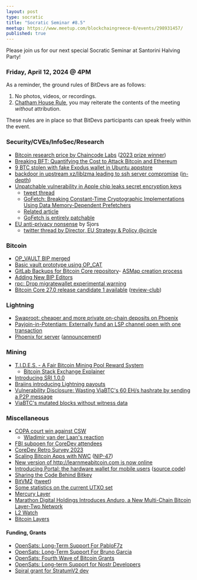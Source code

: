 ```yaml
---
layout: post
type: socratic
title: "Socratic Seminar #8.5"
meetup: https://www.meetup.com/blockchaingreece-0/events/298931457/
published: true
---
```


Please join us for our next special Socratic Seminar at Santorini Halving Party!

### Friday, April 12, 2024 @ 4PM

As a reminder, the ground rules of BitDevs are as follows:

1. No photos, videos, or recordings.
2. [Chatham House Rule](https://en.wikipedia.org/wiki/Chatham_House_Rule), you may
   reiterate the contents of the meeting *without* attribution.

These rules are in place so that BitDevs participants can speak freely within the event.

### Security/CVEs/InfoSec/Research

- [Bitcoin research price by Chaincode Labs](https://brd.chaincode.com/prize) ([2023 prize winner](https://www.youtube.com/watch?v=QH-7nQU7JTQ))
- [Breaking BFT: Quantifying the Cost to Attack Bitcoin and Ethereum](https://papers.ssrn.com/sol3/papers.cfm?abstract_id=4727999)
- [9 BTC stolen with fake Exodus wallet in Ubuntu appstore](https://popey.com/blog/2024/02/exodus-bitcoin-wallet-490k-swindle/)
- [backdoor in upstream xz/liblzma leading to ssh server compromise](https://www.openwall.com/lists/oss-security/2024/03/29/4) ([in-depth](https://oxide.computer/podcasts/oxide-and-friends/1843393))
- [Unpatchable vulnerability in Apple chip leaks secret encryption keys](https://arstechnica.com/security/2024/03/hackers-can-extract-secret-encryption-keys-from-apples-mac-chips/)
   - [tweet thread](https://x.com/KimZetter/status/1770869722760061195)
   - [GoFetch: Breaking Constant-Time Cryptographic Implementations Using Data Memory-Dependent Prefetchers ](https://gofetch.fail/)
   - [Related article](https://www.zetter-zeroday.com/apple-chips/)
   - [GoFetch is entirely patchable](https://social.treehouse.systems/@marcan/112238385679496096)
- [EU anti-privacy nonsense](https://twitter.com/provoost/status/1771281438928773224) by Sjors
   - [twitter thread by Director, EU Strategy & Policy @circle](https://twitter.com/paddi_hansen/status/1771929859704389954)

### Bitcoin

- [OP_VAULT BIP merged](https://github.com/bitcoin/bips/pull/1421)
- [Basic vault prototype using OP_CAT](https://delvingbitcoin.org/t/basic-vault-prototype-using-op-cat/576)
- [GitLab Backups for Bitcoin Core repository](https://delvingbitcoin.org/t/gitlab-backups-for-bitcoin-core-repository/624)- [ASMap creation process](https://delvingbitcoin.org/t/asmap-creation-process/548/1)
- [Adding New BIP Editors](https://groups.google.com/g/bitcoindev/c/cuMZ77KEQAA)
- [rpc: Drop migratewallet experimental warning](https://github.com/bitcoin/bitcoin/pull/28037)
- [Bitcoin Core 27.0 release candidate 1 available](https://groups.google.com/g/bitcoindev/c/jnK3CJAcbUE?pli=1) ([review-club](https://bitcoincore.reviews/v27-rc-testing))

### Lightning

- [Swaproot: cheaper and more private on-chain deposits on Phoenix](https://acinq.co/blog/phoenix-swaproot)
- [Payjoin-in-Potentiam: Externally fund an LSP channel open with one transaction](https://delvingbitcoin.org/t/payjoin-in-potentiam-externally-fund-an-lsp-channel-open-with-one-transaction/749)
- [Phoenix for server](https://phoenix.acinq.co/server) ([announcement](https://twitter.com/PhoenixWallet/status/1771236080680841668))

### Mining

- [T.I.D.E.S. - A Fair Bitcoin Mining Pool Reward System](https://ocean.xyz/docs/tides)
   - [Bitcoin Stack Exchange Explainer](https://bitcoin.stackexchange.com/questions/120719/how-does-ocean-s-tides-payout-scheme-work)
- [Introducing SRI 1.0.0](https://stratumprotocol.org/blog/sri-1-0-0/)
- [Braiins introducing Lightning payouts](https://twitter.com/BraiinsMining/status/1760319741560856983)
- [Vulnerability Disclosure: Wasting ViaBTC's 60 EH/s hashrate by sending a P2P message](https://b10c.me/blog/012-viabtc-spv-vulnerability-disclosure/)
- [ViaBTC's mutated blocks without witness data](https://b10c.me/observations/10-viabtc-blocks-without-witness-data/)

### Miscellaneous

- [COPA court win against CSW](https://twitter.com/opencryptoorg/status/1768286022083727392)
   - [Wladimir van der Laan's reaction](https://laanwj.github.io/2024/03/19/finally.html)
- [FBI subpoen for CoreDev attendees](https://twitter.com/1440000bytes/status/1778073872086249508)
- [CoreDev Retro Survey 2023](https://adamjonas.com/bitcoin/coredev/retro/coredev-2023-retro/)
- [Scaling Bitcoin Apps with NWC](https://blog.getalby.com/scaling-bitcoin-apps/) ([NIP-47](https://github.com/getAlby/nips/blob/master/47.md))
- [New version of http://learnmeabitcoin.com is now online](https://twitter.com/in3rsha/status/1765727225918128208)
- [Introducing Portal: the hardware wallet for mobile users](https://twenty-two.xyz/) ([source code](https://github.com/TwentyTwoHW/portal-software))
- [Sharing the Code Behind Bitkey](https://bitkey.build/sharing-the-code-behind-bitkey/)
- [BitVM2](https://bitvm.org/bitvm2) ([tweet](https://twitter.com/robin_linus/status/1772320688897941895))
- [Some statistics on the current UTXO set](https://twitter.com/murchandamus/status/1767631403615764764)
- [Mercury Layer](https://mercurylayer.com/)
- [Marathon Digital Holdings Introduces Anduro, a New Multi-Chain Bitcoin Layer-Two Network](https://ir.mara.com/news-events/press-releases/detail/1344/marathon-digital-holdings-introduces-anduro-a-new)
- [L2 Watch](https://l2.watch/)
- [Bitcoin Layers](https://www.bitcoinlayers.org/)

#### Funding, Grants

- [OpenSats: Long-Term Support For PabloF7z](https://opensats.org/blog/pablofz7-receives-lts-grant)
- [OpenSats: Long-Term Support For Bruno Garcia](https://opensats.org/blog/bruno-garcia-receives-lts-grant)
- [OpenSats: Fourth Wave of Bitcoin Grants](https://opensats.org/blog/bitcoin-grants-feb-2024)
- [OpenSats: Long-term Support for Nostr Developers](https://opensats.org/blog/nostr-lts-long-term-support-for-nostr-developers)
- [Spiral grant for StratumV2 dev](https://twitter.com/spiralbtc/status/1755274169317491037)


